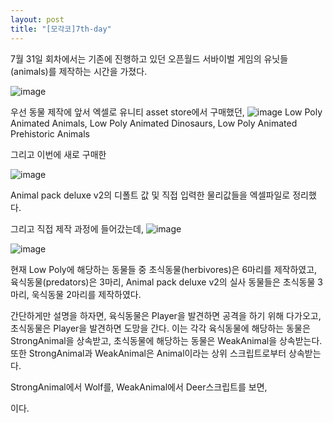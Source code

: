 ```yaml
---
layout: post
title: "[모각코]7th-day"
---
```


7월 31일 회차에서는 기존에 진행하고 있던 오픈월드 서바이벌 게임의 유닛들(animals)를 제작하는 시간을 가졌다.

![image](https://user-images.githubusercontent.com/78609676/127775135-4720ccc3-94b8-40f5-831e-54dbb8c3a166.png)

우선 동물 제작에 앞서 엑셀로 유니티 asset store에서 구매했던,
![image](https://user-images.githubusercontent.com/78609676/127775403-218ee6f8-ee9a-4a2d-915d-371fd525031f.png)
Low Poly Animated Animals, Low Poly Animated Dinosaurs, Low Poly Animated Prehistoric Animals

그리고 이번에 새로 구매한

![image](https://user-images.githubusercontent.com/78609676/127775478-f3fa5170-5a25-47bd-ac3f-b1cd13caa8d6.png)

Animal pack deluxe v2의 디폴트 값 및 직접 입력한 물리값들을 엑셀파일로 정리했다.

그리고 직접 제작 과정에 들어갔는데, 
![image](https://user-images.githubusercontent.com/78609676/127775510-f6a7bfe4-4c53-4772-a793-b878fefcc401.png)

![image](https://user-images.githubusercontent.com/78609676/127775525-9439abd5-7a3d-4230-a22b-5ac1d0a741ff.png)

현재 Low Poly에 해당하는 동물들 중 초식동물(herbivores)은 6마리를 제작하였고, 육식동물(predators)은 3마리,
Animal pack deluxe v2의 실사 동물들은 초식동물 3마리, 욱식동물 2마리를 제작하였다.

간단하게만 설명을 하자면, 육식동물은 Player을 발견하면 공격을 하기 위해 다가오고, 초식동물은 Player을 발견하면 도망을 간다.
이는 각각 육식동물에 해당하는 동물은 StrongAnimal을 상속받고, 초식동물에 해당하는 동물은 WeakAnimal을 상속받는다. 또한 StrongAnimal과 WeakAnimal은
Animal이라는 상위 스크립트로부터 상속받는다.

StrongAnimal에서 Wolf를, WeakAnimal에서 Deer스크립트를 보면,

<script src="https://gist.github.com/SeunghyunCho22/8bc0d99b188836dd69086cd14c96fc4a.js"></script>

<script src="https://gist.github.com/SeunghyunCho22/2b1081f527a0fe8ecb67d064ca50be25.js"></script>

이다.
